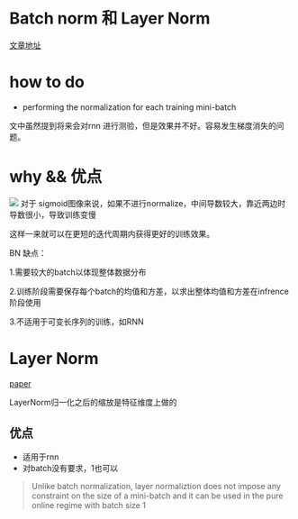 # Batch norm 和 Layer Norm
[文章地址](http://proceedings.mlr.press/v37/ioffe15.html)

# how to do

- performing the normalization for each training mini-batch

文中虽然提到将来会对rnn 进行测验，但是效果并不好。容易发生梯度消失的问题。

# why && 优点

![](http://kuroweb.tk/picture/16433587548600172.jpg)
对于 sigmoid图像来说，如果不进行normalize，中间导数较大，靠近两边时导数很小，导致训练变慢

这样一来就可以在更短的迭代周期内获得更好的训练效果。


BN 缺点：

1.需要较大的batch以体现整体数据分布

2.训练阶段需要保存每个batch的均值和方差，以求出整体均值和方差在infrence阶段使用

3.不适用于可变长序列的训练，如RNN

# Layer Norm
[paper](http://arxiv.org/abs/1607.06450)

LayerNorm归一化之后的缩放是特征维度上做的

## 优点

- 适用于rnn
- 对batch没有要求，1也可以

> Unlike batch normalization,
layer normaliztion does not impose any constraint on the size of a mini-batch and it can be used in
the pure online regime with batch size 1
